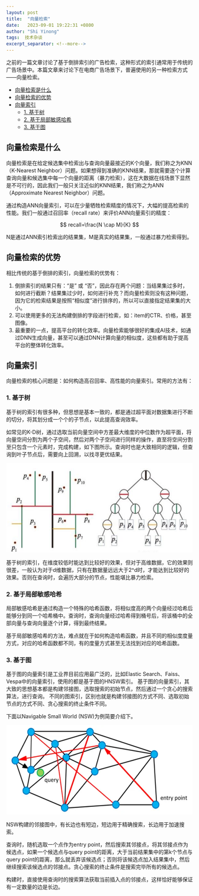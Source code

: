 ```yaml
---
layout: post 
title:  "向量检索"
date:   2023-09-01 19:22:31 +0800 
author: "Shi Yinong"
tags:  技术杂谈
excerpt_separator: <!--more-->
---
```

之前的一篇文章讨论了基于倒排索引的广告检索，这种形式的索引通常用于传统的广告场景中。本篇文章来讨论下在电商广告场景下，普遍使用的另一种检索方式——向量检索。
<!--more-->

<!-- TOC -->
  * [向量检索是什么](#向量检索是什么)
  * [向量检索的优势](#向量检索的优势)
  * [向量索引](#向量索引)
    * [1. 基于树](#1-基于树)
    * [2. 基于局部敏感哈希](#2-基于局部敏感哈希)
    * [3. 基于图](#3-基于图)
<!-- TOC -->

## 向量检索是什么
向量检索是在给定候选集中检索出与查询向量最接近的K个向量，我们称之为KNN（K-Nearest Neighbor）问题。如果想得到准确的KNN结果，那就需要逐个计算查询向量和候选集中每一个向量的距离（暴力检索），这在大数据在线场景下显然是不可行的，因此我们一般只关注近似的KNN结果，我们称之为ANN（Approximate Nearest Neighbor）问题。

通过构造ANN向量索引，可以在少量牺牲检索精度的情况下，大幅的提高检索的性能。我们一般通过召回率（recall rate）来评价ANN向量索引的精度：

$$
recall=\frac{N \cap M}{K}
$$

N是通过ANN索引检索出的结果集，M是真实的结果集，一般通过暴力检索得到。

## 向量检索的优势
相比传统的基于倒排的索引，向量检索的优势有：

1. 倒排索引的结果只有：“是” 或 “否”，因此存在两个问题：当结果集过多时，如何进行截断？结果集过少时，如何进行补充？而向量检索则没有这种问题，因为它的检索结果是按照“相似度”进行排序的，所以可以直接指定结果集的大小。
2. 可以使用更多的无法构建倒排的字段进行检索，如：item的CTR、价格，甚至图像。
3. 最重要的一点，提高平台的转化效率。向量检索能够很好的集成AI技术，如通过DNN生成向量，甚至可以通过DNN计算向量的相似度，这些都有助于提高平台的整体转化效率。

## 向量索引
向量检索的核心问题是：如何构造高召回率、高性能的向量索引。常用的方法有：

### 1. 基于树
基于树的索引有很多种，但思想是基本一致的，都是通过超平面对数据集进行不断的切分，将其划分成一个个的子节点，以此提高查询效率。

如常见的K-D树，通过选取当前向量空间中方差最大维度的中位数作为超平面，将向量空间分割为两个子空间，然后对两个子空间进行同样的操作，直至将空间分割至只包含一个元素时，完成构建，如下图所示。查询时也是大致相同的逻辑，但查询到叶子节点后，需要向上回溯，以找寻更优结果。

<img height="240" src="\assets\k-d_tree.png" width="550"/>

基于树的索引，在维度较低时能达到比较好的效果，但对于高维数据，它的效果则很差，一般认为对于d维数据，只有在数据量远远大于2^d时，才能达到比较好的效果。否则在查询时，会遍历大部分的节点，性能堪比暴力检索。

### 2. 基于局部敏感哈希

局部敏感哈希是通过构造一个特殊的哈希函数，将相似度高的两个向量经过哈希后能够分到同一个哈希桶中。查询时，查询向量经过哈希得到桶号后，将该桶中的全部向量与查询向量逐个计算，得到最终结果。

基于局部敏感哈希的方法，难点就在于如何构造哈希函数，并且不同的相似度度量方式，对应的哈希函数都不同，有的度量方式甚至无法找到对应的哈希函数。

### 3. 基于图

基于图的向量索引是工业界目前应用最广泛的，比如Elastic Search、Faiss、Vespa中的向量索引，使用的都是基于图的HNSW索引。
基于图的向量索引，其大致的思想基本都是构建邻接图，选取搜索的初始节点，然后通过一个贪心的搜索算法，进行查询。
不同的图索引，区别也就是构建邻接图的方式不同、选取初始节点的方式不同、贪心搜索的终止条件不同。

下面以Navigable Small World (NSW)为例简要介绍下。

<img height="240" src="\assets\nsw.png" width="550"/>

NSW构建的邻接图中，有长边也有短边，短边用于精确搜索，长边用于加速搜索。

查询时，随机选取一个点作为entry point，然后搜索其邻接点，将其邻接点作为候选点，如果一个候选点与query point的距离，大于当前结果集中的第k个节点与query point的距离，那么就丢弃该候选点；否则将该候选点加入结果集中，然后继续搜索该候选点的邻接点。贪心搜索的终止条件是搜索完毕所有的候选点。

构建时，直接使用查询时的搜索算法获取当前插入点的邻接点，这样恰好能够保证有一定数量的边是长边。